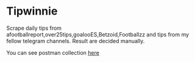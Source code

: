 # Tipwinnie
Scrape daily tips from afootballreport,over25tips,goalooES,Betzoid,Footballzz and tips from my fellow telegram channels.
Result are decided manually.

You can see postman collection [here]("collection.json")
